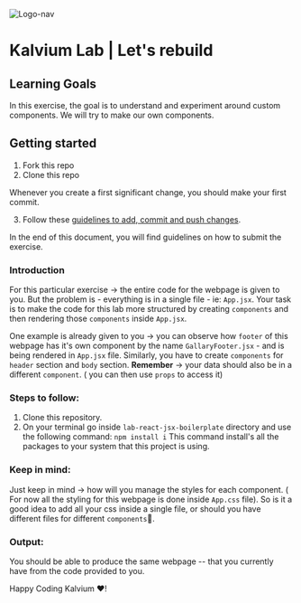 ![Logo-nav](https://s3.ap-south-1.amazonaws.com/kalvi-education.github.io/front-end-web-development/Kalvium-Logo.png)

# Kalvium Lab | Let's rebuild

## Learning Goals

In this exercise, the goal is to understand and experiment around custom components. We will try to make our own components.

## Getting started

1. Fork this repo
2. Clone this repo

Whenever you create a first significant change, you should make your first commit.

3. Follow these [guidelines to add, commit and push changes](https://github.com/Kalvium-Program/general-guidelines-labs-project-builders).

In the end of this document, you will find guidelines on how to submit the exercise.

### Introduction

For this particular exercise -> the entire code for the webpage is given to you. But the problem is - everything is in a single file - ie: `App.jsx`.
Your task is to make the code for this lab more structured by creating `components` and then rendering those `components` inside `App.jsx`.

One example is already given to you -> you can observe how `footer` of this webpage has it's own component by the name `GallaryFooter.jsx` - and is being rendered in `App.jsx` file.
Similarly, you have to create `components` for `header` section and  `body` section.
**Remember** -> your data should also be in a different `component`. ( you can then use `props` to access it)

### Steps to follow:
1. Clone this repository.
2. On your terminal go inside `lab-react-jsx-boilerplate` directory and use the following command:
   `npm install i`
   This command install's all the packages to your system that this project is using.

### Keep in mind:
Just keep in mind -> how will you manage the styles for each component. ( For now all the styling for this webpage is done inside `App.css` file).
So is it a good idea to add all your css inside a single file, or should you have different files for different `components`🧐.

### Output:
You should be able to produce the same webpage -- that you currently have from the code provided to you.
   
Happy Coding Kalvium ❤️!
